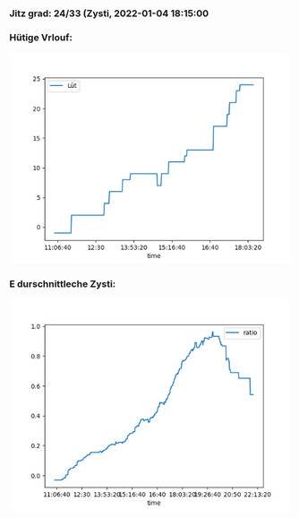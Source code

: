 ### Jitz grad: 24/33 (Zysti, 2022-01-04 18:15:00

### Hütige Vrlouf:
![Graph](Today.png)

### E durschnittleche Zysti:
![Graph](Zysti.png)
